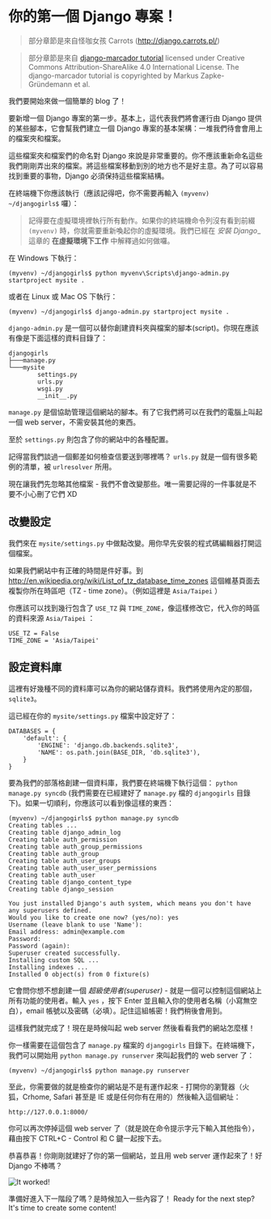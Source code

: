 # 你的第一個 Django 專案！

> 部分章節是來自怪咖女孩 Carrots (http://django.carrots.pl/)

> 部分章節是來自 [django-marcador
tutorial](http://django-marcador.keimlink.de/) licensed under Creative Commons
Attribution-ShareAlike 4.0 International License. The django-marcador tutorial
is copyrighted by Markus Zapke-Gründemann et al.

我們要開始來做一個簡單的 blog 了！

要新增一個 Django 專案的第一步。基本上，這代表我們將會運行由 Django 提供的某些腳本，它會幫我們建立一個 Django 專案的基本架構：一堆我們待會會用上的檔案夾和檔案。

這些檔案夾和檔案們的命名對 Django 來說是非常重要的。你不應該重新命名這些我們剛剛弄出來的檔案。將這些檔案移動到別的地方也不是好主意。為了可以容易找到重要的事物，Django 必須保持這些檔案結構。

在終端機下你應該執行（應該記得吧，你不需要再輸入 `(myvenv) ~/djangogirls$` 囉）：

> 記得要在虛擬環境裡執行所有動作。如果你的終端機命令列沒有看到前綴 `(myvenv)` 時，你就需要重新喚起你的虛擬環境。我們已經在 _安裝 Django__ 這章的 __在虛擬環境下工作__ 中解釋過如何做囉。

在 Windows 下執行：

    (myvenv) ~/djangogirls$ python myvenv\Scripts\django-admin.py startproject mysite .

或者在 Linux 或 Mac OS 下執行：

    (myvenv) ~/djangogirls$ django-admin.py startproject mysite .

`django-admin.py` 是一個可以替你創建資料夾與檔案的腳本(script)。你現在應該有像是下面這樣的資料目錄了：

    djangogirls
    ├───manage.py
    └───mysite
            settings.py
            urls.py
            wsgi.py
            __init__.py

`manage.py` 是個協助管理這個網站的腳本。有了它我們將可以在我們的電腦上叫起一個 web server，不需安裝其他的東西。

至於 `settings.py` 則包含了你的網站中的各種配置。

記得當我們談過一個郵差如何檢查信要送到哪裡嗎？ `urls.py` 就是一個有很多範例的清單，被 `urlresolver` 所用。

現在讓我們先忽略其他檔案 - 我們不會改變那些。唯一需要記得的一件事就是不要不小心刪了它們 XD


## 改變設定

我們來在 `mysite/settings.py` 中做點改變。用你早先安裝的程式碼編輯器打開這個檔案。

如果我們網站中有正確的時間是件好事。到 http://en.wikipedia.org/wiki/List_of_tz_database_time_zones 這個維基頁面去複製你所在時區吧（TZ - time zone）。（例如這裡是 `Asia/Taipei` ）

你應該可以找到幾行包含了 `USE_TZ` 與 `TIME_ZONE`，像這樣修改它，代入你的時區的資料來源 `Asia/Taipei` ：

    USE_TZ = False
    TIME_ZONE = 'Asia/Taipei'

## 設定資料庫

這裡有好幾種不同的資料庫可以為你的網站儲存資料。我們將使用內定的那個， `sqlite3`。

這已經在你的 `mysite/settings.py` 檔案中設定好了：

    DATABASES = {
        'default': {
            'ENGINE': 'django.db.backends.sqlite3',
            'NAME': os.path.join(BASE_DIR, 'db.sqlite3'),
        }
    }

要為我們的部落格創建一個資料庫，我們要在終端機下執行這個： `python manage.py syncdb` (我們需要在已經建好了 `manage.py` 檔的 `djangogirls` 目錄下)。如果一切順利，你應該可以看到像這樣的東西：

    (myvenv) ~/djangogirls$ python manage.py syncdb
    Creating tables ...
    Creating table django_admin_log
    Creating table auth_permission
    Creating table auth_group_permissions
    Creating table auth_group
    Creating table auth_user_groups
    Creating table auth_user_user_permissions
    Creating table auth_user
    Creating table django_content_type
    Creating table django_session

    You just installed Django's auth system, which means you don't have any superusers defined.
    Would you like to create one now? (yes/no): yes
    Username (leave blank to use 'Name'):
    Email address: admin@example.com
    Password:
    Password (again):
    Superuser created successfully.
    Installing custom SQL ...
    Installing indexes ...
    Installed 0 object(s) from 0 fixture(s)

它會問你想不想創建一個 *超級使用者(superuser)* - 就是一個可以控制這個網站上所有功能的使用者。輸入 `yes` ，按下 Enter 並且輸入你的使用者名稱（小寫無空白），email 帳號以及密碼（必填）。記住這組帳密！我們稍後會用到。

這樣我們就完成了！現在是時候叫起 web server 然後看看我們的網站怎麼樣！

你一樣需要在這個包含了 `manage.py` 檔案的 `djangogirls` 目錄下。在終端機下，我們可以開始用 `python manage.py runserver` 來叫起我們的 web server 了：

    (myvenv) ~/djangogirls$ python manage.py runserver

至此，你需要做的就是檢查你的網站是不是有運作起來 - 打開你的瀏覽器（火狐，Crhome, Safari 甚至是 IE 或是任何你有在用的）然後輸入這個網址：

    http://127.0.0.1:8000/

你可以再次停掉這個 web server 了（就是說在命令提示字元下輸入其他指令），藉由按下 CTRL+C - Control 和 C 鍵一起按下去。

恭喜恭喜！你剛剛就建好了你的第一個網站，並且用 web server 運作起來了！好 Django 不棒嗎？


![It worked!](images/it_worked2.png)

準備好進入下一階段了嗎？是時候加入一些內容了！
Ready for the next step? It's time to create some content!
